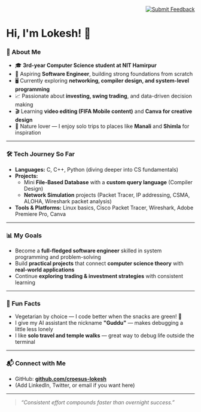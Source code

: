 <!-- Feedback button (top-right) -->
<p align="right">
  <a href="https://forms.gle/u4AvQmeCR5igKB9K6" target="_blank">
    <img src="https://img.shields.io/badge/Submit%20Feedback-blue?style=for-the-badge&logo=googleforms&logoColor=white" alt="Submit Feedback"/>
  </a>
</p>

# Hi, I'm Lokesh! 👋

### 🌱 About Me
- 🎓 **3rd-year Computer Science student at NIT Hamirpur**  
- 🚀 Aspiring **Software Engineer**, building strong foundations from scratch  
- 🖥 Currently exploring **networking, compiler design, and system-level programming**  
- 📈 Passionate about **investing, swing trading**, and data-driven decision making  
- 🎬 Learning **video editing (FIFA Mobile content)** and **Canva for creative design**  
- 🧳 Nature lover — I enjoy solo trips to places like **Manali** and **Shimla** for inspiration  

---

### 🛠 Tech Journey So Far
- **Languages:** C, C++, Python (diving deeper into CS fundamentals)  
- **Projects:**  
  - Mini **File-Based Database** with a **custom query language** (Compiler Design)  
  - **Network Simulation** projects (Packet Tracer, IP addressing, CSMA, ALOHA, Wireshark packet analysis)  
- **Tools & Platforms:** Linux basics, Cisco Packet Tracer, Wireshark, Adobe Premiere Pro, Canva  

---

### 📊 My Goals
- Become a **full-fledged software engineer** skilled in system programming and problem-solving  
- Build **practical projects** that connect **computer science theory** with **real-world applications**  
- Continue **exploring trading & investment strategies** with consistent learning  

---

### 🌟 Fun Facts
- Vegetarian by choice — I code better when the snacks are green! 🌿  
- I give my AI assistant the nickname **"Guddu"** — makes debugging a little less lonely  
- I like **solo travel and temple walks** — great way to debug life outside the terminal  

---

### 📬 Connect with Me
- GitHub: **[github.com/croesus-lokesh](https://github.com/croesus-lokesh)**  
- (Add LinkedIn, Twitter, or email if you want here)  

---

> _“Consistent effort compounds faster than overnight success.”_
